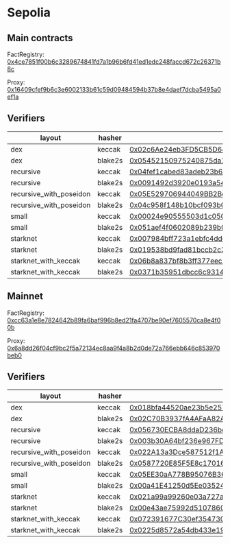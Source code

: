 # Sepolia

## Main contracts

FactRegistry: [0x4ce7851f00b6c3289674841fd7a1b96b6fd41ed1edc248faccd672c26371b8c](https://sepolia.voyager.online/contract/0x4ce7851f00b6c3289674841fd7a1b96b6fd41ed1edc248faccd672c26371b8c#readContract)

Proxy: [0x16409cfef9b6c3e6002133b61c59d09484594b37b8e4daef7dcba5495a0ef1a](https://sepolia.voyager.online/contract/0x16409cfef9b6c3e6002133b61c59d09484594b37b8e4daef7dcba5495a0ef1a#readContract)

## Verifiers

| layout                  | hasher  | address                                                                                                                                                                                        |
| ----------------------- | ------- | ---------------------------------------------------------------------------------------------------------------------------------------------------------------------------------------------- |
| dex                     | keccak  | [0x02c6Ae24eb3FD5CB5D64F075ECA6abf8E2a8956103Eb40E8992E15F0EBB6bbD3](https://sepolia.voyager.online/contract/0x02c6Ae24eb3FD5CB5D64F075ECA6abf8E2a8956103Eb40E8992E15F0EBB6bbD3#writeContract) |
| dex                     | blake2s | [0x05452150975240875da18f60e40dde8fccef1c3db1dc2d1324c88c5f9745eefa](https://sepolia.voyager.online/contract/0x05452150975240875da18f60e40dde8fccef1c3db1dc2d1324c88c5f9745eefa#writeContract) |
| recursive               | keccak  | [0x04fef1cabed83adeb23b69e09fbdcf493d6ede214a353c5c08af6696c34c797b](https://sepolia.voyager.online/contract/0x04fef1cabed83adeb23b69e09fbdcf493d6ede214a353c5c08af6696c34c797b#writeContract) |
| recursive               | blake2s | [0x0091492d3920e0193a5488a14eb61a19b0b1185e526ae12faf157d0a4b1c7014](https://sepolia.voyager.online/contract/0x0091492d3920e0193a5488a14eb61a19b0b1185e526ae12faf157d0a4b1c7014#writeContract) |
| recursive_with_poseidon | keccak  | [0x05E529706944049BB2Be637a26A4d78b32e554Ecaa54D0e608F2Fa9f1472c516](https://sepolia.voyager.online/contract/0x05E529706944049BB2Be637a26A4d78b32e554Ecaa54D0e608F2Fa9f1472c516#writeContract) |
| recursive_with_poseidon | blake2s | [0x04c958f148b10bcf093b03fb213feb65b9ed8541cf2842913aff8165a9d9e7b8](https://sepolia.voyager.online/contract/0x04c958f148b10bcf093b03fb213feb65b9ed8541cf2842913aff8165a9d9e7b8#writeContract) |
| small                   | keccak  | [0x00024e90555503d1c05070beeb1102c77c8e73b6193544d0e8613dcb7917151c](https://sepolia.voyager.online/contract/0x00024e90555503d1c05070beeb1102c77c8e73b6193544d0e8613dcb7917151c#writeContract) |
| small                   | blake2s | [0x051aef4f0602089b239b0568ce7d9d5c66ece0d4280aeccdf4e3c17499c7dd7f](https://sepolia.voyager.online/contract/0x051aef4f0602089b239b0568ce7d9d5c66ece0d4280aeccdf4e3c17499c7dd7f#writeContract) |
| starknet                | keccak  | [0x007984bff723a1ebfc4ddedf168e7d726129edb254f23df1c710d6d260ea3f82](https://sepolia.voyager.online/contract/0x007984bff723a1ebfc4ddedf168e7d726129edb254f23df1c710d6d260ea3f82#writeContract) |
| starknet                | blake2s | [0x019538bd9fad81bccb2c3d8a3c1b9972be5d660166ae17b0bd7364bef6c09bb0](https://sepolia.voyager.online/contract/0x019538bd9fad81bccb2c3d8a3c1b9972be5d660166ae17b0bd7364bef6c09bb0#writeContract) |
| starknet_with_keccak    | keccak  | [0x06b8a837bf8b3ff377eec50d61b3f964ce8b5d8967e3813b039973c98fb7613a](https://sepolia.voyager.online/contract/0x06b8a837bf8b3ff377eec50d61b3f964ce8b5d8967e3813b039973c98fb7613a#writeContract) |
| starknet_with_keccak    | blake2s | [0x0371b35951dbcc6c9314521f45222d8d1d711f7f21733aa77313e5f5b7de1816](https://sepolia.voyager.online/contract/0x0371b35951dbcc6c9314521f45222d8d1d711f7f21733aa77313e5f5b7de1816#writeContract) |

## Mainnet

FactRegistry: [0xcc63a1e8e7824642b89fa6baf996b8ed21fa4707be90ef7605570ca8e4f00b](https://sepolia.voyager.online/contract/0xcc63a1e8e7824642b89fa6baf996b8ed21fa4707be90ef7605570ca8e4f00b#readContract)

Proxy: [0x6a8dd26f04cf9bc2f5a72134ec8aa9f4a8b2d0de72a766ebb646c853970beb0](https://sepolia.voyager.online/contract/0x6a8dd26f04cf9bc2f5a72134ec8aa9f4a8b2d0de72a766ebb646c853970beb0#readContract)

## Verifiers

| layout                  | hasher  | address                                                                                                                                                                                        |
| ----------------------- | ------- | ---------------------------------------------------------------------------------------------------------------------------------------------------------------------------------------------- |
| dex                     | keccak  | [0x018bfa44520ae23b5e2579aeeab987e425b31431b83e6b1b9daeab4cc11bb591](https://sepolia.voyager.online/contract/0x018bfa44520ae23b5e2579aeeab987e425b31431b83e6b1b9daeab4cc11bb591#writeContract) |
| dex                     | blake2s | [0x02C70B3937fA4AFaA82A84AaC517A4d3b052b78C2cBb4bA3A6c4E23B8c86e492](https://sepolia.voyager.online/contract/0x02C70B3937fA4AFaA82A84AaC517A4d3b052b78C2cBb4bA3A6c4E23B8c86e492#writeContract) |
| recursive               | keccak  | [0x056730ECBA8ddaD236bd421233162f82C3164d20b43466e273DE85e3bA39FbF0](https://sepolia.voyager.online/contract/0x056730ECBA8ddaD236bd421233162f82C3164d20b43466e273DE85e3bA39FbF0#writeContract) |
| recursive               | blake2s | [0x003b30A64bf236e967FD9F1890c906aB2E080FBa084eeC4F3ce74AbA7f896C4a](https://sepolia.voyager.online/contract/0x003b30A64bf236e967FD9F1890c906aB2E080FBa084eeC4F3ce74AbA7f896C4a#writeContract) |
| recursive_with_poseidon | keccak  | [0x022A13a3Dce587512f1A17bB8df6Ae9B5A05f7ca60c6159333D87950626A6c92](https://sepolia.voyager.online/contract/0x022A13a3Dce587512f1A17bB8df6Ae9B5A05f7ca60c6159333D87950626A6c92#writeContract) |
| recursive_with_poseidon | blake2s | [0x0587720E85F5E8c170160E631f8a86fC82a0F2f087CE440a52349aC18C981cea](https://sepolia.voyager.online/contract/0x0587720E85F5E8c170160E631f8a86fC82a0F2f087CE440a52349aC18C981cea#writeContract) |
| small                   | keccak  | [0x05EE30aA778B95076B36d84C56223034CF3e9Fe83557f1408195075e63C46C47](https://sepolia.voyager.online/contract/0x05EE30aA778B95076B36d84C56223034CF3e9Fe83557f1408195075e63C46C47#writeContract) |
| small                   | blake2s | [0x00a41E41250d5Ee03524dA57b9C2E9CE44af705da2cD586A343ab76309c37A82](https://sepolia.voyager.online/contract/0x00a41E41250d5Ee03524dA57b9C2E9CE44af705da2cD586A343ab76309c37A82#writeContract) |
| starknet                | keccak  | [0x021a99a99260e03a727a3762dbf985e487ac536b56940d802b862380018f9daf](https://sepolia.voyager.online/contract/0x021a99a99260e03a727a3762dbf985e487ac536b56940d802b862380018f9daf#writeContract) |
| starknet                | blake2s | [0x00e43ae75992d51078609A5fB0340d95Dd646329776aF8085ebA4181cb318a4a](https://sepolia.voyager.online/contract/0x00e43ae75992d51078609A5fB0340d95Dd646329776aF8085ebA4181cb318a4a#writeContract) |
| starknet_with_keccak    | keccak  | [0x072391677C30ef354730C654e3Bfa21b9032cF3FCB4B246970d978C154a83b73](https://sepolia.voyager.online/contract/0x072391677C30ef354730C654e3Bfa21b9032cF3FCB4B246970d978C154a83b73#writeContract) |
| starknet_with_keccak    | blake2s | [0x0225d8572a54db433e193B9a76745f9Cc6056d13D46acb28099642070b11699e](https://sepolia.voyager.online/contract/0x0225d8572a54db433e193B9a76745f9Cc6056d13D46acb28099642070b11699e#writeContract) |
